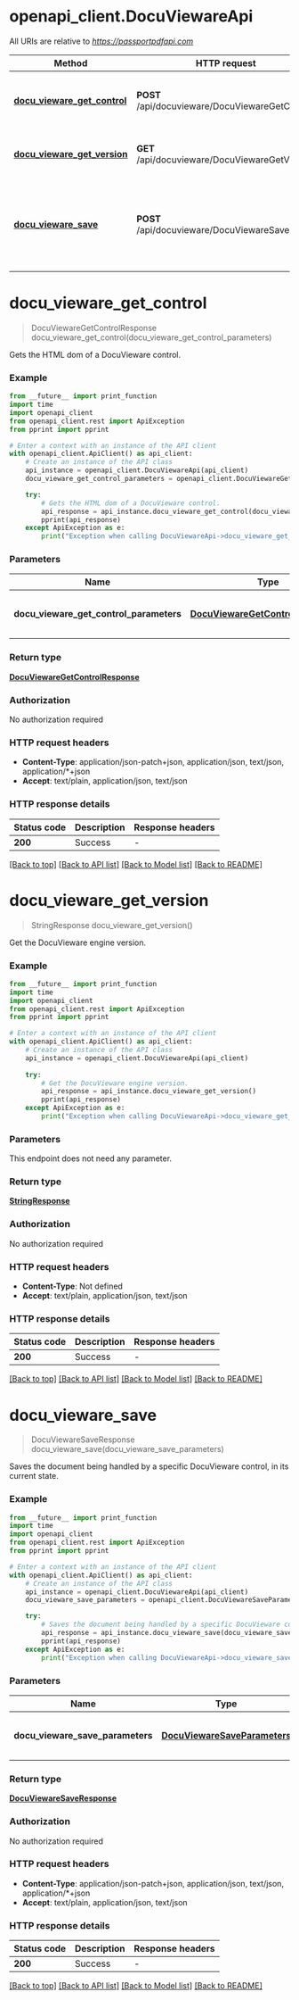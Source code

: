 # openapi_client.DocuViewareApi

All URIs are relative to *https://passportpdfapi.com*

Method | HTTP request | Description
------------- | ------------- | -------------
[**docu_vieware_get_control**](DocuViewareApi.md#docu_vieware_get_control) | **POST** /api/docuvieware/DocuViewareGetControl | Gets the HTML dom of a DocuVieware control.
[**docu_vieware_get_version**](DocuViewareApi.md#docu_vieware_get_version) | **GET** /api/docuvieware/DocuViewareGetVersion | Get the DocuVieware engine version.
[**docu_vieware_save**](DocuViewareApi.md#docu_vieware_save) | **POST** /api/docuvieware/DocuViewareSave | Saves the document being handled by a specific DocuVieware control, in its current state.


# **docu_vieware_get_control**
> DocuViewareGetControlResponse docu_vieware_get_control(docu_vieware_get_control_parameters)

Gets the HTML dom of a DocuVieware control.

### Example

```python
from __future__ import print_function
import time
import openapi_client
from openapi_client.rest import ApiException
from pprint import pprint

# Enter a context with an instance of the API client
with openapi_client.ApiClient() as api_client:
    # Create an instance of the API class
    api_instance = openapi_client.DocuViewareApi(api_client)
    docu_vieware_get_control_parameters = openapi_client.DocuViewareGetControlParameters() # DocuViewareGetControlParameters | A DocuViewareGetControlParameters object specifying the parameters of the action.

    try:
        # Gets the HTML dom of a DocuVieware control.
        api_response = api_instance.docu_vieware_get_control(docu_vieware_get_control_parameters)
        pprint(api_response)
    except ApiException as e:
        print("Exception when calling DocuViewareApi->docu_vieware_get_control: %s\n" % e)
```

### Parameters

Name | Type | Description  | Notes
------------- | ------------- | ------------- | -------------
 **docu_vieware_get_control_parameters** | [**DocuViewareGetControlParameters**](DocuViewareGetControlParameters.md)| A DocuViewareGetControlParameters object specifying the parameters of the action. | 

### Return type

[**DocuViewareGetControlResponse**](DocuViewareGetControlResponse.md)

### Authorization

No authorization required

### HTTP request headers

 - **Content-Type**: application/json-patch+json, application/json, text/json, application/*+json
 - **Accept**: text/plain, application/json, text/json

### HTTP response details
| Status code | Description | Response headers |
|-------------|-------------|------------------|
**200** | Success |  -  |

[[Back to top]](#) [[Back to API list]](../README.md#documentation-for-api-endpoints) [[Back to Model list]](../README.md#documentation-for-models) [[Back to README]](../README.md)

# **docu_vieware_get_version**
> StringResponse docu_vieware_get_version()

Get the DocuVieware engine version.

### Example

```python
from __future__ import print_function
import time
import openapi_client
from openapi_client.rest import ApiException
from pprint import pprint

# Enter a context with an instance of the API client
with openapi_client.ApiClient() as api_client:
    # Create an instance of the API class
    api_instance = openapi_client.DocuViewareApi(api_client)
    
    try:
        # Get the DocuVieware engine version.
        api_response = api_instance.docu_vieware_get_version()
        pprint(api_response)
    except ApiException as e:
        print("Exception when calling DocuViewareApi->docu_vieware_get_version: %s\n" % e)
```

### Parameters
This endpoint does not need any parameter.

### Return type

[**StringResponse**](StringResponse.md)

### Authorization

No authorization required

### HTTP request headers

 - **Content-Type**: Not defined
 - **Accept**: text/plain, application/json, text/json

### HTTP response details
| Status code | Description | Response headers |
|-------------|-------------|------------------|
**200** | Success |  -  |

[[Back to top]](#) [[Back to API list]](../README.md#documentation-for-api-endpoints) [[Back to Model list]](../README.md#documentation-for-models) [[Back to README]](../README.md)

# **docu_vieware_save**
> DocuViewareSaveResponse docu_vieware_save(docu_vieware_save_parameters)

Saves the document being handled by a specific DocuVieware control, in its current state.

### Example

```python
from __future__ import print_function
import time
import openapi_client
from openapi_client.rest import ApiException
from pprint import pprint

# Enter a context with an instance of the API client
with openapi_client.ApiClient() as api_client:
    # Create an instance of the API class
    api_instance = openapi_client.DocuViewareApi(api_client)
    docu_vieware_save_parameters = openapi_client.DocuViewareSaveParameters() # DocuViewareSaveParameters | A DocuViewareSaveParameters object specifying the parameters of the action.

    try:
        # Saves the document being handled by a specific DocuVieware control, in its current state.
        api_response = api_instance.docu_vieware_save(docu_vieware_save_parameters)
        pprint(api_response)
    except ApiException as e:
        print("Exception when calling DocuViewareApi->docu_vieware_save: %s\n" % e)
```

### Parameters

Name | Type | Description  | Notes
------------- | ------------- | ------------- | -------------
 **docu_vieware_save_parameters** | [**DocuViewareSaveParameters**](DocuViewareSaveParameters.md)| A DocuViewareSaveParameters object specifying the parameters of the action. | 

### Return type

[**DocuViewareSaveResponse**](DocuViewareSaveResponse.md)

### Authorization

No authorization required

### HTTP request headers

 - **Content-Type**: application/json-patch+json, application/json, text/json, application/*+json
 - **Accept**: text/plain, application/json, text/json

### HTTP response details
| Status code | Description | Response headers |
|-------------|-------------|------------------|
**200** | Success |  -  |

[[Back to top]](#) [[Back to API list]](../README.md#documentation-for-api-endpoints) [[Back to Model list]](../README.md#documentation-for-models) [[Back to README]](../README.md)

